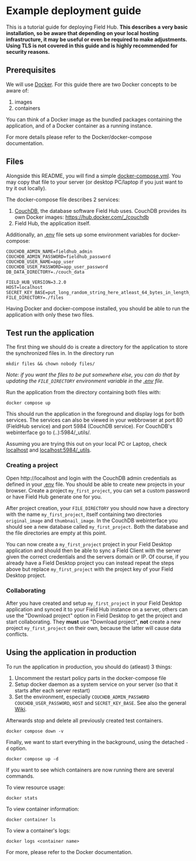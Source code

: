 # Example deployment guide

This is a tutorial guide for deploying Field Hub. __This describes a very basic installation, so be aware that depending on your local hosting infrastructure, it may be useful or even be required to make adjustments. Using TLS is not covered in this guide and is highly recommended for security reasons.__

## Prerequisites

We will use [Docker](https://docs.docker.com/get-started/overview/). For this guide there are two Docker concepts to be aware of:
1. images
2. containers

You can think of a Docker image as the bundled packages containing the application, and of a Docker container as a running instance.

For more details please refer to the Docker/docker-compose documentation.

## Files

Alongside this README, you will find a simple [docker-compose.yml](docker-compose.yml). You may copy that file to your server (or desktop PC/laptop if you just want to try it out locally).

The docker-compose file describes 2 services: 
1. [CouchDB](https://couchdb.apache.org/), the database software Field Hub uses. CouchDB provides its own Docker images: https://hub.docker.com/_/couchdb
2. Field Hub, the application itself.

Additionally, an [.env](.env) file sets up some environment variables for docker-compose:

```
COUCHDB_ADMIN_NAME=fieldhub_admin
COUCHDB_ADMIN_PASSWORD=fieldhub_password
COUCHDB_USER_NAME=app_user
COUCHDB_USER_PASSWORD=app_user_password
DB_DATA_DIRECTORY=./couch_data

FIELD_HUB_VERSION=3.2.0
HOST=localhost
SECRET_KEY_BASE=put_long_random_string_here_atleast_64_bytes_in_length_123456789
FILE_DIRECTORY=./files
```

Having Docker and docker-compose installed, you should be able to run the application with only these two files.

## Test run the application

The first thing we should do is create a directory for the application to store the synchronized files in. In the directory run

```
mkdir files && chown nobody files/
```

_Note: if you want the files to be put somewhere else, you can do that by updating the `FILE_DIRECTORY` environment variable in the [.env](.env) file._

Run the application from the directory containing both files with:

```
docker compose up
```

This should run the application in the foreground and display logs for both services. The services can also be viewed in your webbrowser at port 80 (FieldHub service) and port 5984 (CouchDB service). For CouchDB's webinterface go to (..):5984/_utils/. 

Assuming you are trying this out on your local PC or Laptop, check [localhost](http://localhost) and [localhost:5984/_utils](http://localhost:5984/_utils).

### Creating a project

Open http://localhost and login with the CouchDB admin credentials as defined in your [.env](.env) file. You should be able to create new projects in your browser. Create a project `my_first_project`, you can set a custom password or have Field Hub generate one for you.

After project creation, your `FILE_DIRECTORY` you should now have a directory with the name `my_first_project`, itself containing two directories `original_image` and `thumbnail_image`. In the CouchDB webinterface you should see a new database called `my_first_project`. Both the database and the file directories are empty at this point.

You can now create a `my_first_project` project in your Field Desktop application and should then be able to sync a Field Client with the server given the correct credentials and the servers domain or IP. Of course, if you already have a Field Desktop project you can instead repeat the steps above but replace `my_first_project` with the project key of your Field Desktop project.

### Collaborating

After you have created and setup `my_first_project` in your Field Desktop application and synced it to your Field Hub instance on a server, others can use the "Download project" option in Field Desktop to get the project and start collaborating. They __must__ use "Download project", __not__ create a new project `my_first_project` on their own, because the latter will cause data conflicts.

## Using the application in production

To run the application in production, you should do (atleast) 3 things:
1. Uncomment the restart policy parts in the docker-compose file
2. Setup docker daemon as a system service on your server (so that it starts after each server restart)
3. Set the environment, especially `COUCHDB_ADMIN_PASSWORD` `COUCHDB_USER_PASSWORD`, `HOST` and `SECRET_KEY_BASE`. See also the general [Wiki](https://github.com/dainst/idai-field/wiki/Field-Hub).

Afterwards stop and delete all previously created test containers.

```
docker compose down -v
```

Finally, we want to start everything in the background, using the detached `-d` option.

```
docker compose up -d
```

If you want to see which containers are now running there are several commands.

To view resource usage:
```
docker stats
```

To view container information:
```
docker container ls
```

To view a container's logs:
```
docker logs <container name>
```

For more, please refer to the Docker documentation.
